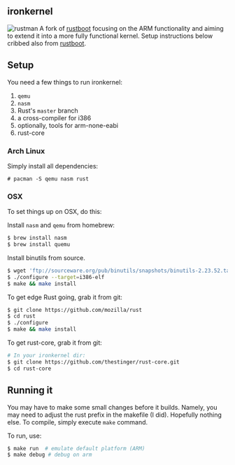 ironkernel
--------
![rustman](http://imgur.com/9nE81nY)
A fork of [rustboot](https://github.com/pczarn/rustboot.rs) focusing on the ARM functionality and aiming to extend it into a more fully functional kernel. Setup instructions below cribbed also from [rustboot](https://github.com/pczarn/rustboot.rs).

## Setup

You need a few things to run ironkernel:

1. `qemu`
2. `nasm`
3. Rust's `master` branch
4. a cross-compiler for i386
5. optionally, tools for arm-none-eabi
6. rust-core

### Arch Linux

Simply install all dependencies:
```
# pacman -S qemu nasm rust
```

### OSX

To set things up on OSX, do this:

Install `nasm` and `qemu` from homebrew:

```bash
$ brew install nasm
$ brew install quemu
```

Install binutils from source.

```bash
$ wget 'ftp://sourceware.org/pub/binutils/snapshots/binutils-2.23.52.tar.bz2' # or latest binutils
$ ./configure --target=i386-elf 
$ make && make install
```

To get edge Rust going, grab it from git:

```bash
$ git clone https://github.com/mozilla/rust
$ cd rust
$ ./configure
$ make && make install
```
To get rust-core, grab it from git:

```bash
# In your ironkernel dir:
$ git clone https://github.com/thestinger/rust-core.git
$ cd rust-core
```
## Running it
You may have to make some small changes before it builds. 
Namely, you may need to adjust the rust prefix in the makefile (I did). Hopefully nothing else.
To compile, simply execute `make` command.

To run, use:
```bash
$ make run	# emulate default platform (ARM)
$ make debug # debug on arm
```
